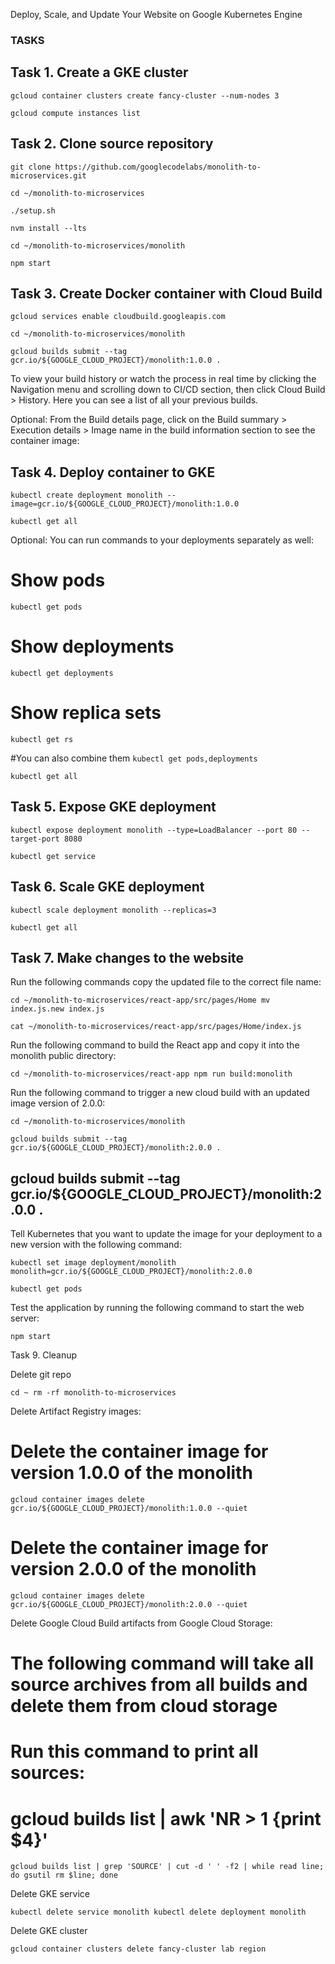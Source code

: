 
Deploy, Scale, and Update Your Website on Google Kubernetes Engine

 
### TASKS

 ## Task 1. Create a GKE cluster
  `gcloud container clusters create fancy-cluster --num-nodes 3`

`gcloud compute instances list`

## Task 2. Clone source repository

`git clone https://github.com/googlecodelabs/monolith-to-microservices.git`

`cd ~/monolith-to-microservices`

`./setup.sh`

`nvm install --lts`

`cd ~/monolith-to-microservices/monolith`

`npm start`

## Task 3. Create Docker container with Cloud Build

`gcloud services enable cloudbuild.googleapis.com`

`cd ~/monolith-to-microservices/monolith`

`gcloud builds submit --tag gcr.io/${GOOGLE_CLOUD_PROJECT}/monolith:1.0.0 .`

To view your build history or watch the process in real time by clicking the Navigation menu and scrolling down to CI/CD section, then click Cloud Build > History. Here you can see a list of all your previous builds.

Optional: From the Build details page, click on the Build summary > Execution details > Image name in the build information section to see the container image:

## Task 4. Deploy container to GKE

`kubectl create deployment monolith --image=gcr.io/${GOOGLE_CLOUD_PROJECT}/monolith:1.0.0`

`kubectl get all`

Optional: You can run commands to your deployments separately as well:

# Show pods
`kubectl get pods`

# Show deployments
`kubectl get deployments`

# Show replica sets
`kubectl get rs`

#You can also combine them
`kubectl get pods,deployments`

`kubectl get all`

## Task 5. Expose GKE deployment

`kubectl expose deployment monolith --type=LoadBalancer --port 80 --target-port 8080`

`kubectl get service`

## Task 6. Scale GKE deployment

`kubectl scale deployment monolith --replicas=3`

`kubectl get all`

## Task 7. Make changes to the website

Run the following commands copy the updated file to the correct file name:

`cd ~/monolith-to-microservices/react-app/src/pages/Home
mv index.js.new index.js`

`cat ~/monolith-to-microservices/react-app/src/pages/Home/index.js`

Run the following command to build the React app and copy it into the monolith public directory:

`cd ~/monolith-to-microservices/react-app
npm run build:monolith`

Run the following command to trigger a new cloud build with an updated image version of 2.0.0:

`cd ~/monolith-to-microservices/monolith`

`gcloud builds submit --tag gcr.io/${GOOGLE_CLOUD_PROJECT}/monolith:2.0.0 .`

## gcloud builds submit --tag gcr.io/${GOOGLE_CLOUD_PROJECT}/monolith:2.0.0 .

Tell Kubernetes that you want to update the image for your deployment to a new version with the following command:

`kubectl set image deployment/monolith monolith=gcr.io/${GOOGLE_CLOUD_PROJECT}/monolith:2.0.0`

`kubectl get pods`

Test the application by running the following command to start the web server:

`npm start`

Task 9. Cleanup

Delete git repo 

`cd ~
rm -rf monolith-to-microservices`

Delete Artifact Registry images:

# Delete the container image for version 1.0.0 of the monolith
`gcloud container images delete gcr.io/${GOOGLE_CLOUD_PROJECT}/monolith:1.0.0 --quiet`

# Delete the container image for version 2.0.0 of the monolith
`gcloud container images delete gcr.io/${GOOGLE_CLOUD_PROJECT}/monolith:2.0.0 --quiet`

Delete Google Cloud Build artifacts from Google Cloud Storage:

# The following command will take all source archives from all builds and delete them from cloud storage

# Run this command to print all sources:
# gcloud builds list | awk 'NR > 1 {print $4}'

`gcloud builds list | grep 'SOURCE' | cut -d ' ' -f2 | while read line; do gsutil rm $line; done`

Delete GKE service

`kubectl delete service monolith
kubectl delete deployment monolith`

Delete GKE cluster

`gcloud container clusters delete fancy-cluster lab region`
